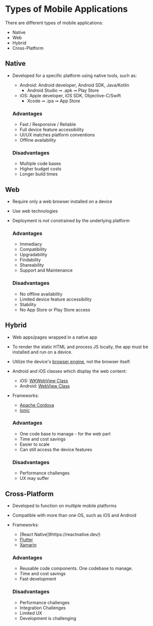 # Types of Mobile Applications

There are different types of mobile applications:
- Native
- Web 
- Hybrid 
- Cross-Platform

## Native

- Developed for a specific platform using native tools, such as:
  - Android: Android developer, Android SDK, Java/Kotlin
    - Android Studio ➞ .apk ➞ Play Store
  - iOS: Apple developer, iOS SDK, Objective-C/Swift
    - Xcode ➞ .ipa ➞ App Store
  
  ### Advantages
  - Fast / Responsive / Reliable
  - Full device feature accessibility
  - UI/UX matches platform conventions
  - Offline availability
  
  ### Disadvantages
  - Multiple code bases
  - Higher budget costs
  - Longer build times

## Web

- Require only a web browser installed on a device
- Use web technologies
- Deployment is not constrained by the underlying platform
  
  ### Advantages
  - Immediacy
  - Compatibility
  - Upgradability
  - Findability
  - Shareability
  - Support and Maintenance
  
  ### Disadvantages
  - No offline availability
  - Limited device feature accessibility
  - Stability
  - No App Store or Play Store access

## Hybrid

- Web apps/pages wrapped in a native app
- To render the static HTML and process JS locally, the app must be installed and run on a device.
- Utilize the device's [browser engine](https://en.wikipedia.org/wiki/Browser_engine), not the browser itself.
- Android and iOS classes which display the web content:
  - iOS: [WKWebView Class](https://developer.apple.com/documentation/webkit/wkwebview)
  - Android: [WebView Class](https://developer.android.com/develop/ui/views/layout/webapps/webview)
- Frameworks:
  - [Apache Cordova](https://cordova.apache.org/)
  - [Ionic](https://ionic.io/)
  
  ### Advantages
  - One code base to manage - for the web part
  - Time and cost savings
  - Easier to scale
  - Can still access the device features
  
  ### Disadvantages
  - Performance challenges
  - UX may suffer

## Cross-Platform
- Developed to function on multiple mobile platforms
- Compatible with more than one OS, such as iOS and Android
- Frameworks:
  - [React Native]9https://reactnative.dev/)
  - [Flutter](https://flutter.dev/)
  - [Xamarin](https://dotnet.microsoft.com/en-us/apps/xamarin)
  
  ### Advantages
  - Reusable code components. One codebase to manage.
  - Time and cost savings
  - Fast development
  
  ### Disadvantages
  - Performance challenges
  - Integration Challenges
  - Limited UX
  - Development is challenging

